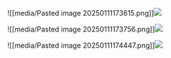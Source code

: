 ![[media/Pasted image 20250111173615.png]]![](https://github.com/Stehfyn/vault/blob/main/vault/media/media/Pasted%20image%2020250111173615.png)


![[media/Pasted image 20250111173756.png]]![](https://github.com/Stehfyn/vault/blob/main/vault/media/media/Pasted%20image%2020250111173756.png)


![[media/Pasted image 20250111174447.png]]![](https://github.com/Stehfyn/vault/blob/main/vault/media/media/Pasted%20image%2020250111174447.png)


